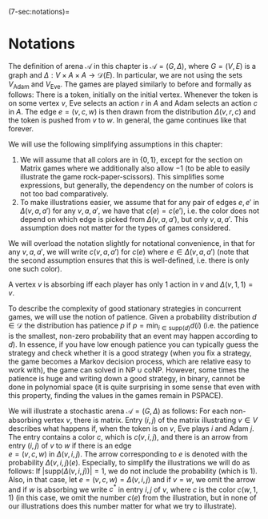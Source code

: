 (7-sec:notations)=
# Notations

The definition of arena $\mathcal{A}$ in this chapter is $\mathcal{A}=(G, \Delta)$, where $G=(V,E)$ is a graph and $\Delta:V\times A\times A\rightarrow   \mathcal{D}(E)$. In particular, we are not using the sets $V_\mathrm{Adam}$ and $V_\mathrm{Eve}$.
The games are played similarly to before and formally as follows: 
There is a token, initially on the initial vertex. 
Whenever the token is on some vertex $v$, 
Eve selects an action $r$ in $A$ and Adam selects an action $c$ in $A$. The edge $e=(v,c,w)$ is then drawn from the distribution $\Delta(v,r,c)$ and the token is pushed from $v$ to $w$.
 In general, the game continues like that forever.

We will use the following simplifying assumptions in this chapter:

1.  We will assume that all colors are in $\{0,1\}$, except for the section on Matrix games where we additionally also allow $-1$ (to be able to easily illustrate the game rock-paper-scissors). This simplifies some expressions, but generally, the dependency on the number of colors is not too bad comparatively.
2.  To make illustrations easier, we assume that for any pair of edges $e,e'$ in $\Delta(v,a,a')$ for any $v,a,a'$, we have that $c(e)=c(e')$, i.e. the color does not depend on which edge is picked from $\Delta(v,a,a')$, but only $v,a,a'$. This assumption does not matter for the types of games considered.

We will overload the notation slightly for notational convenience, in that for any $v,a,a'$, we will write $c(v,a,a')$ for $c(e)$ where $e\in  \Delta(v,a,a')$ (note that the second assumption ensures that this is well-defined, i.e. there is only one such color).

A vertex $v$ is absorbing iff each player has only 1 action in $v$ and $\Delta(v,1,1)=v$.

To describe the complexity of good stationary strategies in concurrent games, we will use the notion of patience. Given a probability distribution $d\in   \mathcal{D}$ the distribution has patience $p$ if $p=\min_{i\in  \textrm{supp}(d)} d(i)$ (i.e. the patience is the smallest, non-zero probability that an event may happen according to $d$).
In essence, if you have low enough patience you can typically guess the strategy and check whether it is a good strategy (when you fix a strategy, the game becomes a Markov decision process, which are relative easy to work with), the game can solved in $\textrm{NP}\cup  \textrm{coNP}$. However, some times the patience is huge and writing down a good strategy, in binary, cannot be done in polynomial space (it is quite surprising in some sense that even with this property, finding the values in the games remain in $\textrm{PSPACE}$).

We will illustrate a stochastic arena $\mathcal{A}=(G, \Delta)$ as follows:
For each non-absorbing vertex $v$, there is matrix.
 Entry $(i,j)$ of the matrix illustrating $v\in V$ describes what happens if, when the token is on $v$, Eve plays $i$ and Adam $j$. The entry contains a color $c$, which is $c(v,i,j)$, and 
there is an arrow from entry $(i,j)$ of $v$ to $w$ if there is an edge   
$e=(v,c,w)$ in $\Delta(v,i,j)$. 
 The arrow corresponding to $e$ is denoted with the probability $\Delta(v,i,j)(e)$. 
Especially, to simplify the illustrations we will do as follows: If $| \textrm{supp}( \Delta(v,i,j))|=1$, we do not include the probability (which is 1). Also, in that case, let $e=(v,c,w)= \Delta(v,i,j)$ 
and 
if $v=w$, we omit the arrow and if $w$ is absorbing we write $c^*$ in entry $i,j$ of $v$, where $c$ is the color $c(w,1,1)$ (in this case, we omit the number $c(e)$ from the illustration, but in none of our illustrations does this number matter for what we try to illustrate). 
